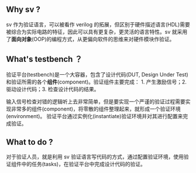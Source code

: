 ## Why sv ?

sv 作为验证语言，可以被看作 verilog 的拓展，但区别于硬件描述语言(HDL)需要被综合为实际电路的特征，因此可以具有更复杂，更灵活的语言特性。sv 就采用了**面向对象**(OOP)的编程方式，从更偏向软件的思维来对硬件模块作验证。

## What's testbench ？

验证平台(testbench)是一个大容器，包含了设计代码(DUT, Design Under Test)和验证所需的各个**组件**(component)。验证组件主要完成： 1. 产生激励信号；2. 驱动设计代码；3. 检查设计代码的结果。

输入信号检查对错的逻辑听上去非常简单，但是要实现一个严谨的验证过程需要实现非常多的组件(component)，将零散的组件整理起来，就形成一个验证环境(environment)。 验证平台通过实例化(instantiate)验证环境并对其进行配置来完成验证。

## What to do ?

对于验证人员，就是利用 sv 验证语言写代码的方式，通过配置验证环境，使用验证组件中的任务(tasks)，在验证平台中完成设计代码的验证。

